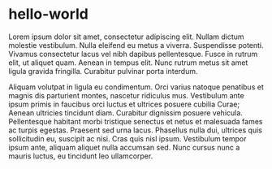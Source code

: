 # hello-world

Lorem ipsum dolor sit amet, consectetur adipiscing elit. Nullam dictum molestie vestibulum. Nulla eleifend eu metus a viverra. Suspendisse potenti. Vivamus consectetur lacus vel nibh dapibus pellentesque. Fusce in rutrum elit, ut aliquet quam. Aenean in tempus elit. Nunc rutrum metus sit amet ligula gravida fringilla. Curabitur pulvinar porta interdum.

Aliquam volutpat in ligula eu condimentum. Orci varius natoque penatibus et magnis dis parturient montes, nascetur ridiculus mus. Vestibulum ante ipsum primis in faucibus orci luctus et ultrices posuere cubilia Curae; Aenean ultricies tincidunt diam. Curabitur dignissim posuere vehicula. Pellentesque habitant morbi tristique senectus et netus et malesuada fames ac turpis egestas. Praesent sed urna lacus. Phasellus nulla dui, ultrices quis sollicitudin eu, suscipit ac nisi. Cras quis nisl ipsum. Vestibulum tempor ipsum ante, aliquam aliquet nulla accumsan sed. Nunc cursus nunc a mauris luctus, eu tincidunt leo ullamcorper.
